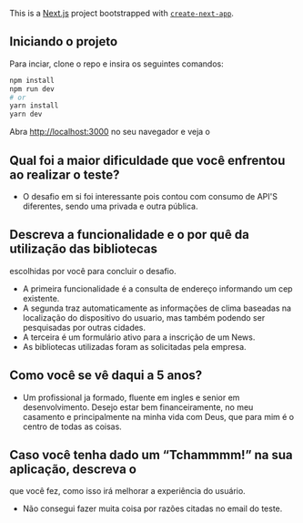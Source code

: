 This is a [Next.js](https://nextjs.org/) project bootstrapped with [`create-next-app`](https://github.com/vercel/next.js/tree/canary/packages/create-next-app).

## Iniciando o projeto

Para inciar, clone o repo e insira os seguintes comandos:

```bash
npm install
npm run dev
# or
yarn install
yarn dev

```

Abra [http://localhost:3000](http://localhost:3000) no seu navegador e veja o 

## Qual foi a maior dificuldade que você enfrentou ao realizar o teste?
 - O desafio em si foi interessante pois contou com consumo de API'S diferentes, sendo uma privada e outra pública.

## Descreva a funcionalidade e o por quê da utilização das bibliotecas
escolhidas por você para concluir o desafio.
 - A primeira funcionalidade é a consulta de endereço informando um cep existente.
 - A segunda traz automaticamente as informações de clima baseadas na localização do dispositivo do usuario, mas também podendo ser pesquisadas por outras cidades.
 - A terceira é um formulário ativo para a inscrição de um News.
 - As bibliotecas utilizadas foram as solicitadas pela empresa.

## Como você se vê daqui a 5 anos?
 - Um profissional ja formado, fluente em ingles e senior em desenvolvimento. Desejo estar bem financeiramente, no meu casamento e principalmente na minha vida com Deus, que para mim é o centro de todas as coisas.

## Caso você tenha dado um “Tchammmm!” na sua aplicação, descreva o
que você fez, como isso irá melhorar a experiência do usuário.
 - Não consegui fazer muita coisa por razões citadas no email do teste.
